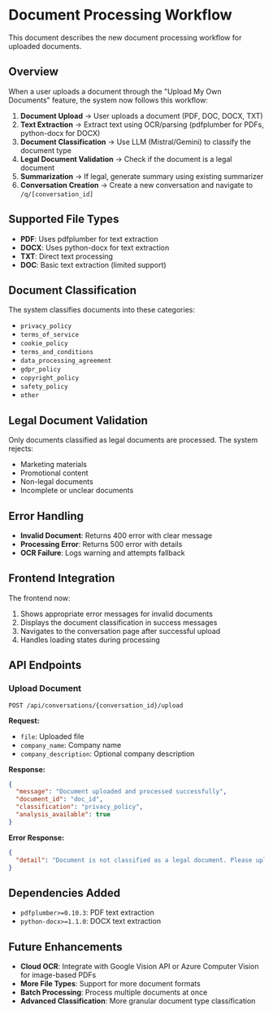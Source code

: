 # Document Processing Workflow

This document describes the new document processing workflow for uploaded documents.

## Overview

When a user uploads a document through the "Upload My Own Documents" feature, the system now follows this workflow:

1. **Document Upload** → User uploads a document (PDF, DOC, DOCX, TXT)
2. **Text Extraction** → Extract text using OCR/parsing (pdfplumber for PDFs, python-docx for DOCX)
3. **Document Classification** → Use LLM (Mistral/Gemini) to classify the document type
4. **Legal Document Validation** → Check if the document is a legal document
5. **Summarization** → If legal, generate summary using existing summarizer
6. **Conversation Creation** → Create a new conversation and navigate to `/q/[conversation_id]`

## Supported File Types

- **PDF**: Uses pdfplumber for text extraction
- **DOCX**: Uses python-docx for text extraction
- **TXT**: Direct text processing
- **DOC**: Basic text extraction (limited support)

## Document Classification

The system classifies documents into these categories:

- `privacy_policy`
- `terms_of_service`
- `cookie_policy`
- `terms_and_conditions`
- `data_processing_agreement`
- `gdpr_policy`
- `copyright_policy`
- `safety_policy`
- `other`

## Legal Document Validation

Only documents classified as legal documents are processed. The system rejects:

- Marketing materials
- Promotional content
- Non-legal documents
- Incomplete or unclear documents

## Error Handling

- **Invalid Document**: Returns 400 error with clear message
- **Processing Error**: Returns 500 error with details
- **OCR Failure**: Logs warning and attempts fallback

## Frontend Integration

The frontend now:

1. Shows appropriate error messages for invalid documents
2. Displays the document classification in success messages
3. Navigates to the conversation page after successful upload
4. Handles loading states during processing

## API Endpoints

### Upload Document
```
POST /api/conversations/{conversation_id}/upload
```

**Request:**
- `file`: Uploaded file
- `company_name`: Company name
- `company_description`: Optional company description

**Response:**
```json
{
  "message": "Document uploaded and processed successfully",
  "document_id": "doc_id",
  "classification": "privacy_policy",
  "analysis_available": true
}
```

**Error Response:**
```json
{
  "detail": "Document is not classified as a legal document. Please upload a legal document such as a privacy policy, terms of service, or similar legal document."
}
```

## Dependencies Added

- `pdfplumber>=0.10.3`: PDF text extraction
- `python-docx>=1.1.0`: DOCX text extraction

## Future Enhancements

- **Cloud OCR**: Integrate with Google Vision API or Azure Computer Vision for image-based PDFs
- **More File Types**: Support for more document formats
- **Batch Processing**: Process multiple documents at once
- **Advanced Classification**: More granular document type classification
